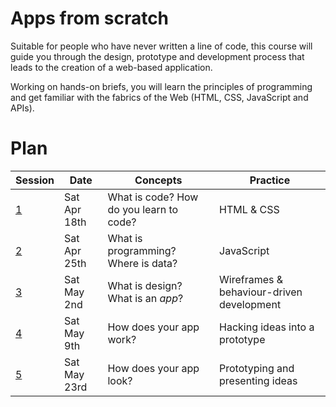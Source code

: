 # Apps from scratch

Suitable for people who have never written a line of code, this course will guide you through the design, prototype and development process that leads to the creation of a web-based application.

Working on hands-on briefs, you will learn the principles of programming and get familiar with the fabrics of the Web (HTML, CSS, JavaScript and APIs).

# Plan

Session	| Date			| Concepts				| Practice
-------	| -------------	| --------------------	| ------------------------------
[1](https://github.com/matteomenapace/apps-from-scratch/blob/master/sessions/session-01.md)		| Sat Apr 18th 	| What is code? How do you learn to code?  | HTML & CSS
[2](https://github.com/matteomenapace/apps-from-scratch/blob/master/sessions/session-02.md)		| Sat Apr 25th 	| What is programming? Where is data?  | JavaScript
[3](https://github.com/matteomenapace/apps-from-scratch/blob/master/sessions/session-03.md)		| Sat May 2nd 	| What is design? What is an *app*? | Wireframes & behaviour-driven development 
[4](https://github.com/matteomenapace/apps-from-scratch/blob/master/sessions/session-04.md)		| Sat May 9th 	| How does your app work? | Hacking ideas into a prototype 
[5](https://github.com/matteomenapace/apps-from-scratch/blob/master/sessions/session-05.md)		| Sat May 23rd 	| How does your app look?  | Prototyping and presenting ideas